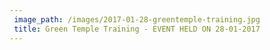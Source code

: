 ```yaml
---
 image_path: /images/2017-01-28-greentemple-training.jpg
 title: Green Temple Training - EVENT HELD ON 28-01-2017
---
```

